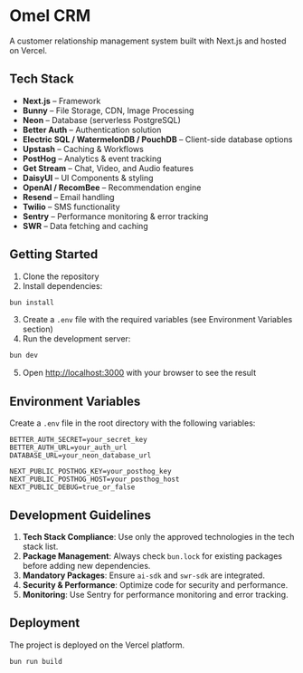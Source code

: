 # Omel CRM

A customer relationship management system built with Next.js and hosted on Vercel.

## Tech Stack

- **Next.js** – Framework
- **Bunny** – File Storage, CDN, Image Processing
- **Neon** – Database (serverless PostgreSQL)
- **Better Auth** – Authentication solution
- **Electric SQL / WatermelonDB / PouchDB** – Client-side database options
- **Upstash** – Caching & Workflows
- **PostHog** – Analytics & event tracking
- **Get Stream** – Chat, Video, and Audio features
- **DaisyUI** – UI Components & styling
- **OpenAI / RecomBee** – Recommendation engine
- **Resend** – Email handling
- **Twilio** – SMS functionality
- **Sentry** – Performance monitoring & error tracking
- **SWR** – Data fetching and caching

## Getting Started

1. Clone the repository
2. Install dependencies:

```bash
bun install
```

3. Create a `.env` file with the required variables (see Environment Variables section)
4. Run the development server:

```bash
bun dev
```

5. Open [http://localhost:3000](http://localhost:3000) with your browser to see the result

## Environment Variables

Create a `.env` file in the root directory with the following variables:

```
BETTER_AUTH_SECRET=your_secret_key
BETTER_AUTH_URL=your_auth_url
DATABASE_URL=your_neon_database_url

NEXT_PUBLIC_POSTHOG_KEY=your_posthog_key
NEXT_PUBLIC_POSTHOG_HOST=your_posthog_host
NEXT_PUBLIC_DEBUG=true_or_false
```

## Development Guidelines

1. **Tech Stack Compliance**: Use only the approved technologies in the tech stack list.
2. **Package Management**: Always check `bun.lock` for existing packages before adding new dependencies.
3. **Mandatory Packages**: Ensure `ai-sdk` and `swr-sdk` are integrated.
4. **Security & Performance**: Optimize code for security and performance.
5. **Monitoring**: Use Sentry for performance monitoring and error tracking.

## Deployment

The project is deployed on the Vercel platform.

```bash
bun run build
```
